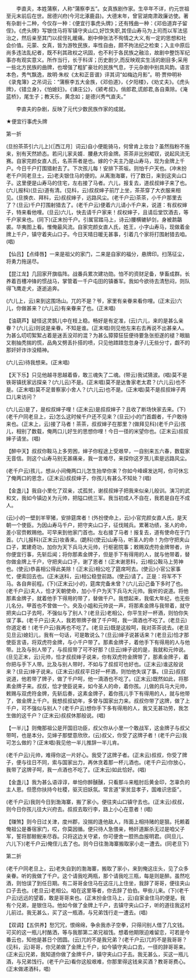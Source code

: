 <!-- { "loadSidebar": true } -->
　　李直夫，本姓蒲察，人称“蒲察李五”。女真族剧作家。生卒年不详，约元世祖至元末前后在世。居德兴府(今河北涿鹿县)。大德末年，曾官湖南肃政廉访使。著有杂剧十二种，今仅存一种：《便宜行事虎头牌》；还有残曲一种：《邓伯道弃子留侄》。《虎头牌》写银住马将军镇守夹山口,好饮失职,其侄山寿马为上司而以军法惩治之，然后亲至其门以叔侄礼暖痛。剧中伸张法不徇情之大义,有一定的思想和社会价值。元蒙、女真，皆为游牧民族，率性自由，颇不拘法纪之检束；入主中原后尚多违法乱纪者，既不利其政权之巩固，也不利于各民族之融洽，故剧中整饬军纪事亦有观实意义。所作当行，长于科诨；历史剧少,而反映观实生活的剧目多;采用一些北方民族的曲牌，也增强了粗犷豪壮的民族气息，于元杂剧中别具风韵。语言本色，秀气飘逸，故明·朱权《太和正音谱》评其词“如梅边月影”。明·贾仲明补《录鬼簿》之吊词云：“蒲察李五大金族，《邓伯道》，《夕阳楼》，《劝丈夫》。《虎头牌》，《错立身》，《怕媳妇》。《谏庄公》，《颍考叔》。俏郎君,谎郎君,各自乘除。《淹蓝桥》，尾生子；教天乐，黄念如；是德兴秀气直夫。”

　　李直夫的杂剧，反映了元代少数民族作家的成就。 

 
 


★便宜行事虎头牌

第一折

(旦扮茶茶引六儿上)(［西江月］词云)自小便能骑马，何曾肯上妆台？虽然指粉不施来，别有天然娇态。若问儿家夫婿．腰悬大将金牌。茶茶非比别裙钗，说起风流无赛。自家完颜女直人氏，名茶茶者是也。嫁的个夫主乃是山寿马，现为金牌上千户。今日千户打围猎射去了。下次孩儿每！安排下茶坂。则怕千户天也。(冲末扮老千户同老旦土，云)老夫银住马的便的。从离渤海寨，行了数日，来到这夹山口子。这里便是山寿马的住宅，左右接了马者。六儿，报复去，道叔叔婶子来了也。(六儿报科)(旦云)道有清。(见科，云)叔叔婶子前厅上坐，茶茶穿了大衣服来相见。(旦换衣、拜科，云)叔叔婶子，远路风尘。(老千户云)茶茶，小千户那里去了？(旦云)千户打围射猎去了。(老千户云)便着六儿请小千户来，说道：有叔权婶子，特来看他哩。(旦云)六儿，快去请千户家来！叔权婶子，且请后堂饮酒去，等千户家来也。(同下)(正末扮千户。引属官踏马上，诗云)腰横辘轳剑，身被鹔鸘裘。华夷图上看。惟俺最风流。自家完颜女直人氏，姓王，小字山寿马，现做着金牌上千户，镇守着夹山口子。今日天晴日暖无甚事，引着几个家将打围射猎去咱。(唱)

【仙吕】【点绛唇】一来是祖父的家门，二来是自家的福分，悬牌印。扫荡征尘，将勇力拖逞尽。

【昆江龙】几回家开旗临阵。战番兵累次建功勋。怕不的资财足备，孳畜成群。长养着百槽冲锋的惯战马，掌管着一千户屯田的镇番军。我如今欲待去清愁闷，则队得飞鹰走犬，逐逝追奔。

(六儿上，云)来到这围场山。兀的不是？爷，家里有亲眷来看你哩。(正末云)六儿，你做甚来？(六儿云)有亲眷来了也。(正末唱)

【油葫芦】疑怪这灵鹊儿中在枝上稳。畅好是有定准，(云)六儿，来的是甚么亲眷？(六儿云)则说是亲眷。不知是谁。(正末唱)则见他左来右去再说不出甚亲人。为甚么叨叨絮絮占着是迷丢没邓的混？为甚么獐獐狂狂便待要急张拒遂的褪？眼脑又剔抽秃揣的慌，品角又劈丢扑搭的喷，只见他蹅蹅忽忽身子儿无些分寸，觑不的那奸奸诈诈没精神。

(六儿云)待我想来。(正末唱)

【天下乐】只见他越寻思越着昏，敢三魂失了二魂。(带云)我试猜波。(唱)莫不是铁哥镇抚家远探亲？(六儿云)不是。(正末唱)莫不是达鲁家老太君？(六儿云)也不是。(正末唱)莫不足普察家小舍人？(六儿云)也不是。(正末唱)莫不是叔叔婶子两口儿来访问？

(六儿云)是了，是权叔婶子哩！(正末云)是叔叔婶子？且收了断场快家去来。(下)(老千户同老旦上，云)怎么这时候千户还不见来？(旦云)小的门首觑者，千户敢待来也。(正末上，云)接了马者！茶茶，叔叔婶子在那里？(做拜见科)(老千户云)孩儿，相别了数载，俺两口儿好生的思想你哩！今日一径的米望你也。(正末云)叔叔婶子请坐。(唱)

【醉中天】叔叔你鞍马上多劳困，婶子你程途上受艰早，一自别来五六春，数载家无音信。则这个山寿马别无甚痛亲，我一言难尽，来探你这歹孩儿索是远路风尘。

(老千户云)孩儿，想从小间俺两口儿怎生抬举你来？你如今峰嵘发达呵，你可休忘了俺两口的恩念，(正末云)叔叔婶子，你孩儿有甚么不知处？(唱)

【金盏儿】我自小里化了双亲，忒孤贫，谢叔叔婶子把我来似亲儿般训。演习的武和文，我如今镇边关为元帅，把隘口统三军。我当初成人不自在，我若是自在不成人。

(云)小的一壁刲羊宰猪，安排筵席者！(外扮使命上，云)小官完颜女直人氏，是天朝一个使臣。为因山寿马千户，把守夹山口子，征伐贼兵。累著功绩，圣人的命，差小官赍敕赐他。可早来到他家门首也。左右接了马者！报复去，道有使命在于门首。(六儿报科)(正末云)妆香来。(跪科)(使云)山寿马，听圣人的命！为你守把夹山口子，累建奇功，加你为天下兵马大元帅，行枢密院事；敕赐双虎符金牌带者，许你便宜行事，先斩后闻；将你那素金牌子，但是手下有得用的人，就与他带着，替你做金牌上千户，守把夹山口子，谢了恩者！(正末谢恩科，云)相公鞍马上劳神也。(使云)恭喜相公得此美除！(正末云)相公吃了筵席呵去。(使云)小官公家事忙，便索回去也。(正末送科，云)相公稳登前路。(使云)请了。正是：将军不下马。各自奔前程。(下)(正末云)小的，筵席完备未曾？(六儿云)己备下多时了也。(老千户云)夫人，恰才天朝使命，加小千户为天下兵马大元帅。我听的说道。将他那素金牌子，就着他手下得用的带了，替做千户。我想起来，我偌大年纪，也无些儿名分。甲首也不曾做一个。央及小姐和元帅说一声，将那素金牌与我带着，就守把夹山口子去呵，不强似与了别人？(老旦云)老相公，你平生好一杯酒，则怕你失误了事。(老千户云)夫人，我若带牌子做了千户呵，我一滴酒也不吃了。(老旦云)你道定者！(老千户云)我再也不吃了。(老旦云)既是这般呵，我对茶茶说去。(老旦见旦云)媳妇儿，我有一句话，可是敢说么？(旦云)婶子说甚话来？(老旦云)恰才那使臣言语，将双虎符金牌，与小千户带了。那素金牌子，着他手下有得用的人与他带。比及与别人带了，与叔叔带了可不好那？(旦云)婶子说的是，我就和元帅说。(旦见正末，云)元帅，恰才叔叔婶子说来，你有双虎符金牌带了，那素金牌子，着你把与手下人带。比及与别人带时，不如与了叔叔可也好也。(正末云)谁这般说来？(旦云)婶子说来。(正末云)叔叔平日好一杯酒，则怕他失误了事。(旦云)叔叔说道，他若带了牌子，做了千户呵，他一滴酒也不吃了。(正末云)既然如此，将那素金牌子来。叔叔，恰才使臣说来，如今圣人的命，着你孩。儿做的兵马大元帅，敕赐与双虎符金牌，先斩后奏，这素金牌子，着你孩儿手下有得用的人，就与他带了，做金牌上千户。我想叔叔幼年，多曾与国家出力来。叔叔你带了这牌，做了上千户，可不强似与别人？(老千户云)想你手下多有得用的人，我又无甚功劳，我怎生做的这千户？(正末云)叔叔休那般说。(唱)

【一半儿】则俺那祖公是开国旧功臣，叔父你从小里一个敢战军，这金牌子与叔父带呵，也是本分。见婶子那壁意欣欣，(云)叔父，你受了这牌子者！(老千户云)我可怎么做的？(正末唱)我见他一半儿推辞一半儿肯。

(老千户云)元帅，难得你这一片好心。我受了这牌子者。(正末云)叔叔，你受了牌子，便与往日不同，索与国家出力，再休贪着那一杯儿酒也。(老千户云)你放心，我带了这牌子呵，我一点酒也不吃了。(正末云)如此恰好。(唱)

【金盏儿】我为甚么语谆谆，单怕你醉醺醺，只看那斗来粗肘后黄金印，怎辜负的主人恩。但愿你扶持今社稷，驱灭旧妖氛。常言道"家贫显孝子，国难识忠臣"。

(老千户云)我则今日到渤海寨，搬了家小。便往夹山口镇守去也。(正末云)叔叔，则今日你孩儿往大兴府去。叔叔去取行李，路上小心在意者！(唱)

【赚煞】则今日过关津，度州郡，没揣的逢他敌人，阵面上相持赌的是狠。托赖着俺祖公是番宿家门，哎，你莫因循。便只待人急偎亲，畅奸道厮杀无过是咱父子军，誓将那鲸鲵来尽吞。只将这边关守紧，你可便舍一腔热血报明君。(同旦儿、六儿下)(老千户云)俺侄儿去了也。则今日往渤海寨搬取家小走一遭去。(同老旦下)

第二折

(老千户同老旦上，云)老失自到的渤海寨，搬取了家小，来到俺这庄头，见了众多亲眷。听的我做了千户。这个请我吃两瓶，那个请我吃三瓶，每是则是醉。虽然吃酒，则怕误了到任日期。有二哥哥金住马在这庄儿上住坐，我辞了哥哥，便往夹山口子去也。(老旦云)老相公。咱在这里等者，你去辞了伯伯。甲些儿来。(下)(老千户云)远远的望着，敢是哥哥来也。(正末扮金住马上，云)自家金住马的便是。我有个兄弟，是银住马。他如今做了金牌上千户，去镇守夹山口子，听的道往我这村儿前过。我无甚么，买了这一瓶酒，与兄弟饯行走一遭去。(唱)

【双调】【五供养】愁冗冗，恨绵绵，争余我赤子空拳，只得问别人借了几文钱。可买的这一瓶儿村酪洒，等与我那第二弟兄祖饯。想着他期限迫难留恋，可若是今番云也，知他是甚日个团圆。(云)兀的不是我兄弟？(老千户云)兀的不是我哥哥？(见科，云)哥哥，你兄弟做了金牌上千户，如今镇守夹山口去，一径的辞哥哥来。(正末云)兄弟，我知道你做了金牌千户，镇守夹山口子去。我无甚么，买这一瓶儿酒，与兄弟饯行。(老千户云)看你这般艰难，你那里得这钱来买酒？教哥哥费心。(正末做递酒科，唱)

